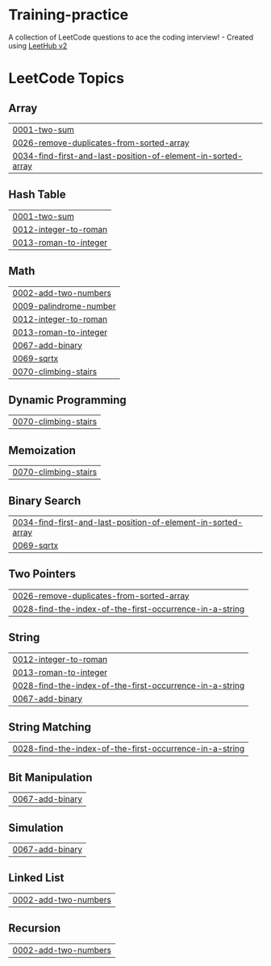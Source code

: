 # Training-practice
A collection of LeetCode questions to ace the coding interview! - Created using [LeetHub v2](https://github.com/arunbhardwaj/LeetHub-2.0)

<!---LeetCode Topics Start-->
# LeetCode Topics
## Array
|  |
| ------- |
| [0001-two-sum](https://github.com/SriHari-java/Training-practice/tree/master/0001-two-sum) |
| [0026-remove-duplicates-from-sorted-array](https://github.com/SriHari-java/Training-practice/tree/master/0026-remove-duplicates-from-sorted-array) |
| [0034-find-first-and-last-position-of-element-in-sorted-array](https://github.com/SriHari-java/Training-practice/tree/master/0034-find-first-and-last-position-of-element-in-sorted-array) |
## Hash Table
|  |
| ------- |
| [0001-two-sum](https://github.com/SriHari-java/Training-practice/tree/master/0001-two-sum) |
| [0012-integer-to-roman](https://github.com/SriHari-java/Training-practice/tree/master/0012-integer-to-roman) |
| [0013-roman-to-integer](https://github.com/SriHari-java/Training-practice/tree/master/0013-roman-to-integer) |
## Math
|  |
| ------- |
| [0002-add-two-numbers](https://github.com/SriHari-java/Training-practice/tree/master/0002-add-two-numbers) |
| [0009-palindrome-number](https://github.com/SriHari-java/Training-practice/tree/master/0009-palindrome-number) |
| [0012-integer-to-roman](https://github.com/SriHari-java/Training-practice/tree/master/0012-integer-to-roman) |
| [0013-roman-to-integer](https://github.com/SriHari-java/Training-practice/tree/master/0013-roman-to-integer) |
| [0067-add-binary](https://github.com/SriHari-java/Training-practice/tree/master/0067-add-binary) |
| [0069-sqrtx](https://github.com/SriHari-java/Training-practice/tree/master/0069-sqrtx) |
| [0070-climbing-stairs](https://github.com/SriHari-java/Training-practice/tree/master/0070-climbing-stairs) |
## Dynamic Programming
|  |
| ------- |
| [0070-climbing-stairs](https://github.com/SriHari-java/Training-practice/tree/master/0070-climbing-stairs) |
## Memoization
|  |
| ------- |
| [0070-climbing-stairs](https://github.com/SriHari-java/Training-practice/tree/master/0070-climbing-stairs) |
## Binary Search
|  |
| ------- |
| [0034-find-first-and-last-position-of-element-in-sorted-array](https://github.com/SriHari-java/Training-practice/tree/master/0034-find-first-and-last-position-of-element-in-sorted-array) |
| [0069-sqrtx](https://github.com/SriHari-java/Training-practice/tree/master/0069-sqrtx) |
## Two Pointers
|  |
| ------- |
| [0026-remove-duplicates-from-sorted-array](https://github.com/SriHari-java/Training-practice/tree/master/0026-remove-duplicates-from-sorted-array) |
| [0028-find-the-index-of-the-first-occurrence-in-a-string](https://github.com/SriHari-java/Training-practice/tree/master/0028-find-the-index-of-the-first-occurrence-in-a-string) |
## String
|  |
| ------- |
| [0012-integer-to-roman](https://github.com/SriHari-java/Training-practice/tree/master/0012-integer-to-roman) |
| [0013-roman-to-integer](https://github.com/SriHari-java/Training-practice/tree/master/0013-roman-to-integer) |
| [0028-find-the-index-of-the-first-occurrence-in-a-string](https://github.com/SriHari-java/Training-practice/tree/master/0028-find-the-index-of-the-first-occurrence-in-a-string) |
| [0067-add-binary](https://github.com/SriHari-java/Training-practice/tree/master/0067-add-binary) |
## String Matching
|  |
| ------- |
| [0028-find-the-index-of-the-first-occurrence-in-a-string](https://github.com/SriHari-java/Training-practice/tree/master/0028-find-the-index-of-the-first-occurrence-in-a-string) |
## Bit Manipulation
|  |
| ------- |
| [0067-add-binary](https://github.com/SriHari-java/Training-practice/tree/master/0067-add-binary) |
## Simulation
|  |
| ------- |
| [0067-add-binary](https://github.com/SriHari-java/Training-practice/tree/master/0067-add-binary) |
## Linked List
|  |
| ------- |
| [0002-add-two-numbers](https://github.com/SriHari-java/Training-practice/tree/master/0002-add-two-numbers) |
## Recursion
|  |
| ------- |
| [0002-add-two-numbers](https://github.com/SriHari-java/Training-practice/tree/master/0002-add-two-numbers) |
<!---LeetCode Topics End-->